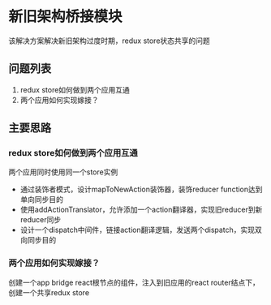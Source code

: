 # 新旧架构桥接模块
该解决方案解决新旧架构过度时期，redux store状态共享的问题

## 问题列表
1. redux store如何做到两个应用互通
2. 两个应用如何实现嫁接？

## 主要思路
### redux store如何做到两个应用互通
两个应用同时使用同一个store实例
- 通过装饰者模式，设计mapToNewAction装饰器，装饰reducer function达到单向同步目的
- 使用addActionTranslator，允许添加一个action翻译器，实现旧reducer到新reducer同步
- 设计一个dispatch中间件，链接action翻译逻辑，发送两个dispatch，实现双向同步目的

### 两个应用如何实现嫁接？
创建一个app bridge react根节点的组件，注入到旧应用的react router结点下，
创建一个共享redux store
